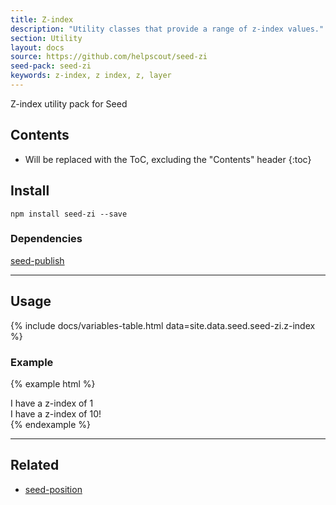 ```yaml
---
title: Z-index
description: "Utility classes that provide a range of z-index values."
section: Utility
layout: docs
source: https://github.com/helpscout/seed-zi
seed-pack: seed-zi
keywords: z-index, z index, z, layer
---
```


Z-index utility pack for Seed

## Contents

* Will be replaced with the ToC, excluding the "Contents" header
{:toc}

## Install

```
npm install seed-zi --save
```


### Dependencies

 [seed-publish](/seed/packs/seed-publish)



---



## Usage

{% include docs/variables-table.html data=site.data.seed.seed-zi.z-index %}


### Example

{% example html %}
<div class="u-pos-relative u-zi-1">
  I have a z-index of 1
</div>
<div class="u-pos-relative u-zi-10">
  I have a z-index of 10!
</div>
{% endexample %}



---



## Related

* [seed-position](/seed/packs/seed-position)
